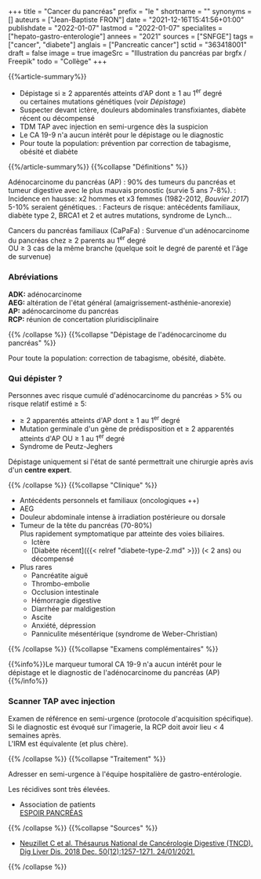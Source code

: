 +++
title = "Cancer du pancréas"
prefix = "le "
shortname = ""
synonyms = []
auteurs = ["Jean-Baptiste FRON"]
date = "2021-12-16T15:41:56+01:00"
publishdate = "2022-01-07"
lastmod = "2022-01-07"
specialites = ["hepato-gastro-enterologie"]
annees = "2021"
sources = ["SNFGE"]
tags = ["cancer", "diabete"]
anglais = ["Pancreatic cancer"]
sctid = "363418001"
draft = false
image = true
imageSrc = "Illustration du pancréas par brgfx / Freepik"
todo = "Collège"
+++

{{%article-summary%}}

- Dépistage si ≥ 2 apparentés atteints d'AP dont ≥ 1 au 1<sup>er</sup> degré  
ou certaines mutations génétiques (voir *Dépistage*)
- Suspecter devant ictère, douleurs abdominales transfixiantes, diabète récent ou décompensé
- TDM TAP avec injection en semi-urgence dès la suspicion
- Le CA 19-9 n'a aucun intérêt pour le dépistage ou le diagnostic
- Pour toute la population: prévention par correction de tabagisme, obésité et diabète

{{%/article-summary%}}
{{%collapse "Définitions" %}}

Adénocarcinome du pancréas (AP)
: 90% des tumeurs du pancréas et tumeur digestive avec le plus mauvais pronostic (survie 5 ans 7-8%).
: Incidence en hausse: x2 hommes et x3 femmes (1982-2012, *Bouvier 2017*)  
5-10% seraient génétiques.
: Facteurs de risque: antécédents familiaux, diabète type 2, BRCA1 et 2 et autres mutations, syndrome de Lynch...

Cancers du pancréas familiaux (CaPaFa)
: Survenue d'un adénocarcinome du pancréas chez ≥ 2 parents au 1<sup>er</sup> degré  
OU ≥ 3 cas de la même branche (quelque soit le degré de parenté et l'âge de survenue)

### Abréviations

**ADK:** adénocarcinome  
**AEG:** altération de l'état général (amaigrissement-asthénie-anorexie)  
**AP:** adénocarcinome du pancréas  
**RCP:** réunion de concertation pluridisciplinaire

{{% /collapse %}}
{{%collapse "Dépistage de l'adénocarcinome du pancréas" %}}

Pour toute la population: correction de tabagisme, obésité, diabète.

### Qui dépister ?

Personnes avec risque cumulé d'adénocarcinome du pancréas > 5% ou risque relatif estimé ≥ 5:

- ≥ 2 apparentés atteints d'AP dont ≥ 1 au 1<sup>er</sup> degré
- Mutation germinale d'un gène de prédisposition et ≥ 2 apparentés atteints d'AP OU ≥ 1 au 1<sup>er</sup> degré
- Syndrome de Peutz-Jeghers

Dépistage uniquement si l'état de santé permettrait une chirurgie après avis d'un **centre expert**.

{{% /collapse %}}
{{%collapse "Clinique" %}}

- Antécédents personnels et familiaux (oncologiques ++)
- AEG
- Douleur abdominale intense à irradiation postérieure ou dorsale
- Tumeur de la tête du pancréas (70-80%)  
Plus rapidement symptomatique par atteinte des voies biliaires.
  - Ictère
  - [Diabète récent]({{< relref "diabete-type-2.md" >}}) (< 2 ans) ou décompensé
- Plus rares
  - Pancréatite aiguë
  - Thrombo-embolie
  - Occlusion intestinale
  - Hémorragie digestive
  - Diarrhée par maldigestion
  - Ascite
  - Anxiété, dépression
  - Panniculite mésentérique (syndrome de Weber-Christian)

{{% /collapse %}}
{{%collapse "Examens complémentaires" %}}

{{%info%}}Le marqueur tumoral CA 19-9 n'a aucun intérêt pour le dépistage et le diagnostic de l'adénocarcinome du pancréas (AP){{%/info%}}

### Scanner TAP avec injection

Examen de référence en semi-urgence (protocole d'acquisition spécifique).  
Si le diagnostic est évoqué sur l'imagerie, la RCP doit avoir lieu < 4 semaines après.  
L'IRM est équivalente (et plus chère).

{{% /collapse %}}
{{%collapse "Traitement" %}}

Adresser en semi-urgence à l'équipe hospitalière de gastro-entérologie.

Les récidives sont très élevées.

- Association de patients  
[ESPOIR PANCRÉAS](https://www.espoir-pancreas.fr/)

{{% /collapse %}}
{{%collapse "Sources" %}}

- [Neuzillet C et al. Thésaurus National de Cancérologie Digestive (TNCD). Dig Liver Dis. 2018 Dec. 50(12):1257-1271. 24/01/2021.](https://www.snfge.org/download/file/fid/4204)

{{% /collapse %}}
